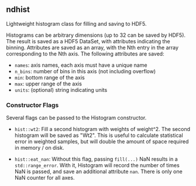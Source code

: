 ## ndhist

Lightweight histogram class for filling and saving to HDF5.

Histograms can be arbitrary dimensions (up to 32 can be saved by 
HDF5). The result is saved as a HDF5 DataSet, with attributes 
indicating the binning. Attributes are saved as an array, with the 
Nth entry in the array corresponding to the Nth axis. The following
attributes are saved: 

- `names`: axis names, each axis must have a unique name
- `n_bins`: number of bins in this axis (not including overflow)
- `min`: bottom range of the axis
- `max`: upper range of the axis
- `units`: (optional) string indicating units

### Constructor Flags

Several flags can be passed to the Histogram constructor. 

 - `hist::wt2`: Fill a second histogram with weights of weight^2. The
   second histogram will be saved as "<first histogram name>Wt2". This is
   useful to calculate statistical error in weighted samples, but will
   double the amount of space required in memory / on disk.

 - `hist::eat_nan`: Without this flag, passing `fill(...)` NaN results in a
   `std::range_error`. With it, Histogram will record the number of times
   NaN is passed, and save an additional attribute `nan`.  There is only
   one NaN counter for all axes.
